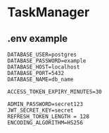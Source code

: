 # TaskManager

## .env example
    DATABASE_USER=postgres
    DATABASE_PASSWORD=example
    DATABASE_HOST=localhost
    DATABASE_PORT=5432
    DATABASE_NAME=db_name

    ACCESS_TOKEN_EXPIRY_MINUTES=30

    ADMIN_PASSWORD=secret123
    JWT_SECRET_KEY=secret
    REFRESH_TOKEN_LENGTH = 128
    ENCODING_ALGORITHM=HS256
